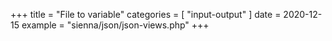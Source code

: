 +++
title = "File to variable"
categories = [ "input-output" ]
date = 2020-12-15
example = "sienna/json/json-views.php"
+++
